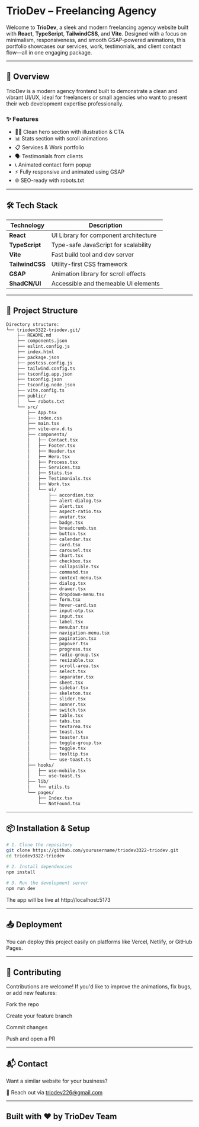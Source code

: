 # TrioDev – Freelancing Agency

Welcome to **TrioDev**, a sleek and modern freelancing agency website built with **React**, **TypeScript**, **TailwindCSS**, and **Vite**. Designed with a focus on minimalism, responsiveness, and smooth GSAP-powered animations, this portfolio showcases our services, work, testimonials, and client contact flow—all in one engaging package.

---

## 📌 Overview

TrioDev is a modern agency frontend built to demonstrate a clean and vibrant UI/UX, ideal for freelancers or small agencies who want to present their web development expertise professionally.

### ✨ Features
- 🧑‍💻 Clean hero section with illustration & CTA
- 📊 Stats section with scroll animations
- 📋 Services & Work portfolio
- 🗣️ Testimonials from clients
- 📞 Animated contact form popup
- ⚡ Fully responsive and animated using GSAP
- 🌐 SEO-ready with robots.txt

---

## 🛠️ Tech Stack

| Technology      | Description                          |
|----------------|--------------------------------------|
| **React**       | UI Library for component architecture |
| **TypeScript**  | Type-safe JavaScript for scalability |
| **Vite**        | Fast build tool and dev server       |
| **TailwindCSS** | Utility-first CSS framework          |
| **GSAP**        | Animation library for scroll effects |
| **ShadCN/UI**   | Accessible and themeable UI elements |

---

## 📁 Project Structure

```bash
Directory structure:
└── triodev3322-triodev.git/
    ├── README.md
    ├── components.json
    ├── eslint.config.js
    ├── index.html
    ├── package.json
    ├── postcss.config.js
    ├── tailwind.config.ts
    ├── tsconfig.app.json
    ├── tsconfig.json
    ├── tsconfig.node.json
    ├── vite.config.ts
    ├── public/
    │   └── robots.txt
    └── src/
        ├── App.tsx
        ├── index.css
        ├── main.tsx
        ├── vite-env.d.ts
        ├── components/
        │   ├── Contact.tsx
        │   ├── Footer.tsx
        │   ├── Header.tsx
        │   ├── Hero.tsx
        │   ├── Process.tsx
        │   ├── Services.tsx
        │   ├── Stats.tsx
        │   ├── Testimonials.tsx
        │   ├── Work.tsx
        │   └── ui/
        │       ├── accordion.tsx
        │       ├── alert-dialog.tsx
        │       ├── alert.tsx
        │       ├── aspect-ratio.tsx
        │       ├── avatar.tsx
        │       ├── badge.tsx
        │       ├── breadcrumb.tsx
        │       ├── button.tsx
        │       ├── calendar.tsx
        │       ├── card.tsx
        │       ├── carousel.tsx
        │       ├── chart.tsx
        │       ├── checkbox.tsx
        │       ├── collapsible.tsx
        │       ├── command.tsx
        │       ├── context-menu.tsx
        │       ├── dialog.tsx
        │       ├── drawer.tsx
        │       ├── dropdown-menu.tsx
        │       ├── form.tsx
        │       ├── hover-card.tsx
        │       ├── input-otp.tsx
        │       ├── input.tsx
        │       ├── label.tsx
        │       ├── menubar.tsx
        │       ├── navigation-menu.tsx
        │       ├── pagination.tsx
        │       ├── popover.tsx
        │       ├── progress.tsx
        │       ├── radio-group.tsx
        │       ├── resizable.tsx
        │       ├── scroll-area.tsx
        │       ├── select.tsx
        │       ├── separator.tsx
        │       ├── sheet.tsx
        │       ├── sidebar.tsx
        │       ├── skeleton.tsx
        │       ├── slider.tsx
        │       ├── sonner.tsx
        │       ├── switch.tsx
        │       ├── table.tsx
        │       ├── tabs.tsx
        │       ├── textarea.tsx
        │       ├── toast.tsx
        │       ├── toaster.tsx
        │       ├── toggle-group.tsx
        │       ├── toggle.tsx
        │       ├── tooltip.tsx
        │       └── use-toast.ts
        ├── hooks/
        │   ├── use-mobile.tsx
        │   └── use-toast.ts
        ├── lib/
        │   └── utils.ts
        └── pages/
            ├── Index.tsx
            └── NotFound.tsx
```


---

## 📦 Installation & Setup

```bash
# 1. Clone the repository
git clone https://github.com/yourusername/triodev3322-triodev.git
cd triodev3322-triodev

# 2. Install dependencies
npm install

# 3. Run the development server
npm run dev
```

The app will be live at http://localhost:5173

---

## 📤 Deployment
You can deploy this project easily on platforms like Vercel, Netlify, or GitHub Pages.

---

## 🤝 Contributing
Contributions are welcome!
If you'd like to improve the animations, fix bugs, or add new features:

Fork the repo

Create your feature branch

Commit changes

Push and open a PR

---

## 📬 Contact
Want a similar website for your business?

📧 Reach out via triodev226@gmail.com

---

## Built with ❤️ by TrioDev Team

